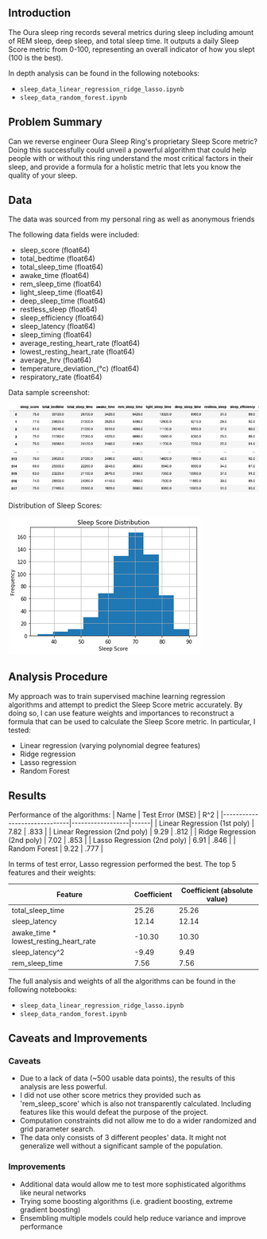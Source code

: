 ## Introduction
The Oura sleep ring records several metrics during sleep including amount of REM sleep, deep sleep, and total sleep time. It outputs a daily Sleep Score metric
from 0-100, representing an overall indicator of how you slept (100 is the best).

In depth analysis can be found in the following notebooks:
* `sleep_data_linear_regression_ridge_lasso.ipynb`
* `sleep_data_random_forest.ipynb`

## Problem Summary
Can we reverse engineer Oura Sleep Ring's proprietary Sleep Score metric? Doing this successfully could unveil a powerful algorithm that could help people with or without this ring understand the most critical factors in their sleep, and provide a formula for a holistic metric that lets you know the quality of your sleep. 

## Data

The data was sourced from my personal ring as well as anonymous friends

The following data fields were included:
* sleep_score                   (float64)
* total_bedtime                 (float64)
* total_sleep_time              (float64)
* awake_time                    (float64)
* rem_sleep_time                (float64)
* light_sleep_time              (float64)
* deep_sleep_time               (float64)
* restless_sleep                (float64)
* sleep_efficiency              (float64)
* sleep_latency                 (float64)
* sleep_timing                  (float64)
* average_resting_heart_rate    (float64)
* lowest_resting_heart_rate     (float64)
* average_hrv                   (float64)
* temperature_deviation_(°c)    (float64)
* respiratory_rate              (float64)

Data sample screenshot:

![data table](images/data_table_sample.png)

Distribution of Sleep Scores:

![sleep dist](images/sleep_score_dist.png)


## Analysis Procedure
My approach was to train supervised machine learning regression algorithms and attempt to predict the Sleep Score metric accurately. By doing so, I can use feature weights and importances to reconstruct a formula that can be used to calculate the Sleep Score metric. In particular, I tested:
* Linear regression (varying polynomial degree features)
* Ridge regression
* Lasso regression
* Random Forest


## Results

Performance of the algorithms:
| Name                         | Test Error (MSE) | R^2  |
|------------------------------|------------------|------|
| Linear Regression (1st poly) | 7.82             | .833 |
| Linear Regression (2nd poly) | 9.29             | .812 |
| Ridge Regression (2nd poly)  | 7.02             | .853 |
| Lasso Regression (2nd poly)  | 6.91             | .846 |
| Random Forest                | 9.22             | .777 |

In terms of test error, Lasso regression performed the best.
The top 5 features and their weights:

| Feature                                | Coefficient | Coefficient (absolute value) |
|----------------------------------------|-------------|------------------------------|
| total_sleep_time                       | 25.26       | 25.26                        |
| sleep_latency                          | 12.14       | 12.14                        |
| awake_time * lowest_resting_heart_rate | -10.30      | 10.30                        |
| sleep_latency^2                        | -9.49       | 9.49                         |
| rem_sleep_time                         | 7.56        | 7.56                         |

The full analysis and weights of all the algorithms can be found in the following notebooks:
* `sleep_data_linear_regression_ridge_lasso.ipynb`
* `sleep_data_random_forest.ipynb`

## Caveats and Improvements
### Caveats
* Due to a lack of data (~500 usable data points), the results of this analysis are less powerful.
* I did not use other score metrics they provided such as 'rem_sleep_score' which is also not transparently calculated. Including features like this would defeat the purpose of the project.
* Computation constraints did not allow me to do a wider randomized and grid parameter search.
* The data only consists of 3 different peoples' data. It might not generalize well without a significant sample of the population.

### Improvements
* Additional data would allow me to test more sophisticated algorithms like neural networks
* Trying some boosting algorithms (i.e. gradient boosting, extreme gradient boosting)
* Ensembling multiple models could help reduce variance and improve performance
